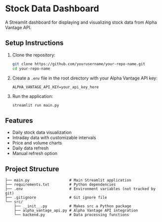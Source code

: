 # Stock Data Dashboard

A Streamlit dashboard for displaying and visualizing stock data from Alpha Vantage API.

## Setup Instructions

1. Clone the repository:
   ```bash
   git clone https://github.com/yourusername/your-repo-name.git
   cd your-repo-name
   ```

2. Create a `.env` file in the root directory with your Alpha Vantage API key:
   ```
   ALPHA_VANTAGE_API_KEY=your_api_key_here
   ```

3. Run the application:
   ```bash
   streamlit run main.py
   ```

## Features

- Daily stock data visualization
- Intraday data with customizable intervals
- Price and volume charts
- Daily data refresh
- Manual refresh option

## Project Structure

```
├── main.py                  # Main Streamlit application
├── requirements.txt         # Python dependencies
├── .env                     # Environment variables (not tracked by git)
├── .gitignore               # Git ignore file
└── src/
    ├── __init__.py          # Makes src a Python package
    ├── alpha_vantage_api.py # Alpha Vantage API integration
    └── backend.py           # Data processing functions
```
